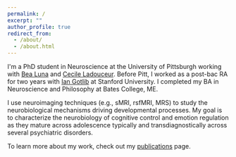 ```yaml
---
permalink: /
excerpt: ""
author_profile: true
redirect_from: 
  - /about/
  - /about.html
---
```


I'm a PhD student in Neuroscience at the University of Pittsburgh working with [Bea Luna](https://lncd.pitt.edu/wp/) and [Cecile Ladouceur](https://www.candlab.pitt.edu/). Before Pitt, I worked as a post-bac RA for two years with [Ian Gotlib](https://mood.stanford.edu/) at Stanford University. I completed my BA in Neuroscience and Philosophy at Bates College, ME.

I use neuroimaging techniques (e.g., sMRI, rsfMRI, MRS) to study the neurobiological mechanisms driving developmental processes. My goal is to characterize the neurobiology of cognitive control and emotion regulation as they mature across adolescence typically and transdiagnostically across several psychiatric disorders. 

To learn more about my work, check out my [publications](https://amarojha.github.io/publications/) page.
